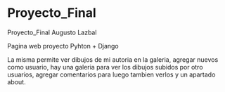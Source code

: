 # Proyecto_Final
Proyecto_Final Augusto Lazbal



Pagina web proyecto Pyhton + Django

La misma permite ver dibujos de mi autoria en la galeria, agregar nuevos como usuario,
hay una galeria para ver los dibujos subidos por otro usuarios, agregar comentarios para luego tambien verlos
y un apartado about.
